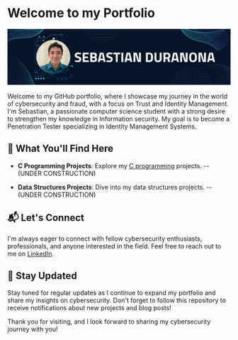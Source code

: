 # Welcome to my Portfolio

![Profile Banner](Github_banner.png)

Welcome to my GitHub portfolio, where I showcase my journey in the world of cybersecurity and fraud, with a focus on Trust and Identity Management. I'm Sebastian, a passionate computer science student with a strong desire to strengthen my knowledge in Information security. My goal is to become a Penetration Tester specializing in Identity Management Systems. 

## 🚀 What You'll Find Here

- **C Programming Projects**: Explore my [C programming](https://github.com/SebasDuranona/CodeVault_C) projects. -- (UNDER CONSTRUCTION)

- **Data Structures Projects**: Dive into my data structures projects. -- (UNDER CONSTRUCTION) 
<!--
- **Security Blog**: Check out my blog where I share insights, case studies, and tutorials on topics related to Trust and Identity Management in the cybersecurity field. -- (UNDER CONSTRUCTION)

- **Security-Related Projects**: Discover small projects that focus on security concepts and demonstrate my knowledge of secure coding practices. -- (UNDER CONSTRUCTION)
-->
## 📬 Let's Connect

I'm always eager to connect with fellow cybersecurity enthusiasts, professionals, and anyone interested in the field. Feel free to reach out to me on [LinkedIn](https://www.linkedin.com/in/sebastian-gomez-duranona-46bb87185/).

## 🌱 Stay Updated

Stay tuned for regular updates as I continue to expand my portfolio and share my insights on cybersecurity. Don't forget to follow this repository to receive notifications about new projects and blog posts!

Thank you for visiting, and I look forward to sharing my cybersecurity journey with you!

